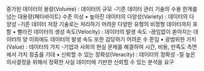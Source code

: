 증가된 데이터의 용량(Volume) : 데이터의 규모
-기존 데이터 관리 기술의 수용 한계를 넘는 대용량(페타바이트) 수준 이상
▪ 높아진 데이터의 다양성(Variety) : 데이터의 다양성
-기존 데이터 저장 기술로는 처리하기 어려운 다양한 유형의 비정형 데이터까지 포함
▪ 빨라진 데이터의 생성 속도(Velocity) : 데이터의 발생 속도
-끊임없이 쏟아지는 데이터의 양 이외에도 데이터의 발생 속도 또한 감당하기 어려운 수
준임
▪ 광범위한 가치(Value) : 데이터의 가치
-기업과 사회의 현실 문제를 해결하여 시간, 비용, 만족도 측면에서 가치 창출를 기대
▪ 신뢰할 수 있는 정확성(Veracity) : 데이터의 정확성
-질 높은 의사결정을 위해서 정확한 사실 데이터에 기반한 신뢰할 수 있는 분석을 요구
